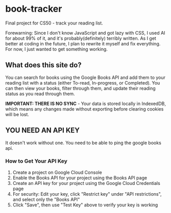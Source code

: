 # book-tracker
Final project for CS50 - track your reading list.

Forewarning: Since I don't know JavaScript and got lazy with CSS, I used AI for about 99% of it, and it's probably(definitely) terribly written. As I get better at coding in the future, I plan to rewrite it myself and fix everything. For now, I just wanted to get something working.

## What does this site do?
You can search for books using the Google Books API and add them to your reading list with a status (either To-read, In-progress, or Completed). You can then view your books, filter through them, and update their reading status as you read through them.

**IMPORTANT: THERE IS NO SYNC** - Your data is stored locally in IndexedDB, which means any changes made without exporting before clearing cookies will be lost.

## YOU NEED AN API KEY 
It doesn't work without one. You need to be able to ping the google books api.

### How to Get Your API Key
  1. Create a project on Google Cloud Console
  2. Enable the Books API for your project using the Books API page
  3. Create an API key for your project using the Google Cloud Credentials page
  4. For security: Edit your key, click "Restrict key" under "API restrictions", and select only the "Books API"
  5. Click "Save", then use "Test Key" above to verify your key is working


